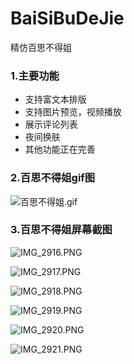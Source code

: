 # BaiSiBuDeJie
精仿百思不得姐

### 1.主要功能
* 支持富文本排版
* 支持图片预览，视频播放
* 展示评论列表
* 夜间换肤
* 其他功能正在完善

### 2.百思不得姐gif图
![百思不得姐.gif](https://upload-images.jianshu.io/upload_images/979175-cd3347a0757dffbf.gif?imageMogr2/auto-orient/strip)


### 3.百思不得姐屏幕截图
![IMG_2916.PNG](https://upload-images.jianshu.io/upload_images/979175-a7946b8badeb80f5.PNG?imageMogr2/auto-orient/strip%7CimageView2/2/w/1240)

![IMG_2917.PNG](https://upload-images.jianshu.io/upload_images/979175-5edd64e683f78f41.PNG?imageMogr2/auto-orient/strip%7CimageView2/2/w/1240)

![IMG_2918.PNG](https://upload-images.jianshu.io/upload_images/979175-e415cf1700cc787c.PNG?imageMogr2/auto-orient/strip%7CimageView2/2/w/1240)

![IMG_2919.PNG](https://upload-images.jianshu.io/upload_images/979175-99f97edc5d8a5dac.PNG?imageMogr2/auto-orient/strip%7CimageView2/2/w/1240)

![IMG_2920.PNG](https://upload-images.jianshu.io/upload_images/979175-3e0797565101867c.PNG?imageMogr2/auto-orient/strip%7CimageView2/2/w/1240)

![IMG_2921.PNG](https://upload-images.jianshu.io/upload_images/979175-b6dfd06cd4f377f5.PNG?imageMogr2/auto-orient/strip%7CimageView2/2/w/1240)
